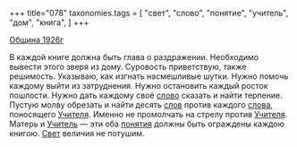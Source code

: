 +++
title="078"
taxonomies.tags = [
 "свет",
 "слово",
 "понятие",
 "учитель",
 "дом",
 "книга",
]
+++

[Община 1926г](/agni/1926)

В каждой книге должна быть глава о раздражении. Необходимо вывести этого зверя из дому. Суровость приветствую, также решимость. Указываю, как изгнать насмешливые шутки. Нужно помочь каждому выйти из затруднения. Нужно остановить каждый росток пошлости. Нужно дать каждому своё [слово](/tags/слово) сказать и найти терпение. Пустую молву обрезать и найти десять [слов](/tags/слово) против каждого [слова](/tags/слово), поносящего [Учителя](/tags/учитель). Именно не промолчать на стрелу против [Учителя](/tags/учитель). Матерь и [Учитель](/tags/учитель) — эти оба [понятия](/tags/понятие) должны быть ограждены каждою книгою. [Свет](/tags/свет) величия не потушим.   

